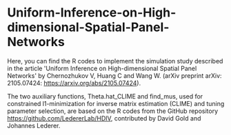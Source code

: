 # Uniform-Inference-on-High-dimensional-Spatial-Panel-Networks

Here, you can find the R codes to implement the simulation study described in the article 'Uniform Inference on High-dimensional Spatial Panel Networks' by Chernozhukov V, Huang C and Wang W. (arXiv preprint arXiv: 2105.07424: https://arxiv.org/abs/2105.07424).

The two auxiliary functions, Theta.hat_CLIME and find_mus, used for constrained l1-minimization for inverse matrix estimation (CLIME) and tuning parameter selection, are based on the R codes from the GitHub repository https://github.com/LedererLab/HDIV, contributed by David Gold and Johannes Lederer.
